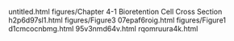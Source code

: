 untitled.html
figures/Chapter 4-1 Bioretention Cell Cross Section
h2p6d97sl1.html
figures/Figure3
07epaf6roig.html
figures/Figure1
d1cmcocnbmg.html
95v3nmd64v.html
rqomruura4k.html